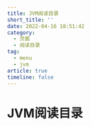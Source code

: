 ```yaml
---
title: JVM阅读目录
short_title: ''
date: 2022-04-16 18:51:42
category:
  - 页面
  - 阅读目录
tag:
  - menu
  - jvm
article: true
timeline: false
---
```

# JVM阅读目录